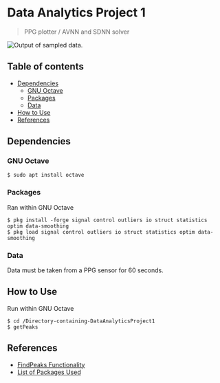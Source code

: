 # Data Analytics Project 1
> PPG plotter / AVNN and SDNN solver

![Output of sampled data.](https://i.imgur.com/Gz8M1d5.png)

## Table of contents

- [Dependencies](#dependencies)
  - [GNU Octave](#gnu_octave)
  - [Packages](#packages)
  - [Data](#data)
- [How to Use](#how_to_use)
- [References](#references)

## Dependencies

### GNU Octave
```
$ sudo apt install octave
```

### Packages
Ran within GNU Octave
```
$ pkg install -forge signal control outliers io struct statistics optim data-smoothing
$ pkg load signal control outliers io struct statistics optim data-smoothing
```

### Data
Data must be taken from a PPG sensor for 60 seconds.

## How to Use
Run within GNU Octave
```
$ cd /Directory-containing-DataAnalyticsProject1
$ getPeaks
```

## References

- [FindPeaks Functionality](https://octave.sourceforge.io/signal/function/findpeaks.html)
- [List of Packages Used](https://pastebin.com/K6m1ukL7)

